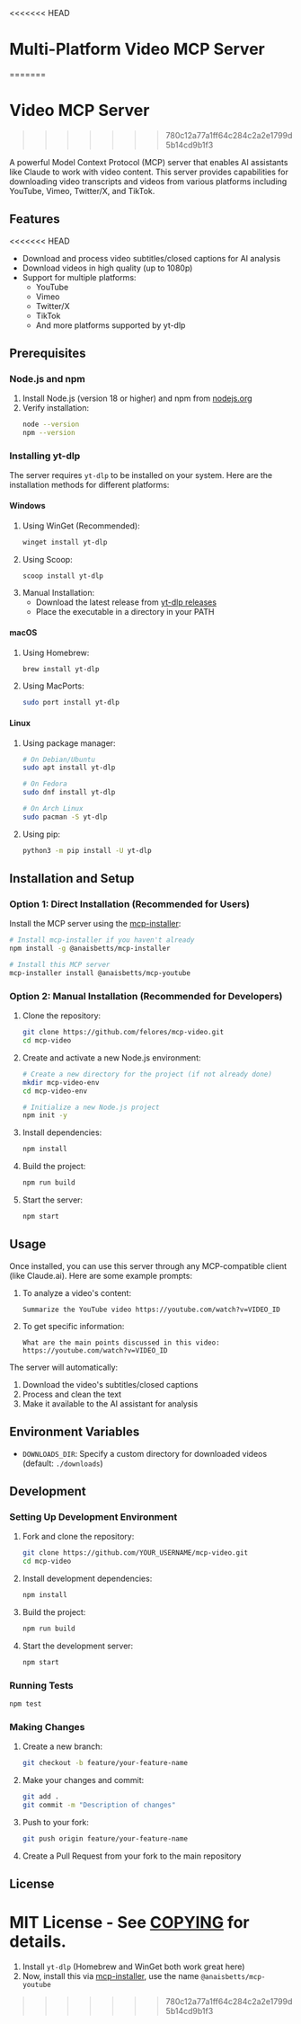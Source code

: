 <<<<<<< HEAD
# Multi-Platform Video MCP Server
=======
# Video MCP Server
>>>>>>> 780c12a77a1ff64c284c2a2e1799d5b14cd9b1f3

A powerful Model Context Protocol (MCP) server that enables AI assistants like Claude to work with video content. This server provides capabilities for downloading video transcripts and videos from various platforms including YouTube, Vimeo, Twitter/X, and TikTok.

## Features

<<<<<<< HEAD
- Download and process video subtitles/closed captions for AI analysis
- Download videos in high quality (up to 1080p)
- Support for multiple platforms:
  - YouTube
  - Vimeo
  - Twitter/X
  - TikTok
  - And more platforms supported by yt-dlp

## Prerequisites

### Node.js and npm

1. Install Node.js (version 18 or higher) and npm from [nodejs.org](https://nodejs.org/)
2. Verify installation:
   ```bash
   node --version
   npm --version
   ```

### Installing yt-dlp

The server requires `yt-dlp` to be installed on your system. Here are the installation methods for different platforms:

#### Windows
1. Using WinGet (Recommended):
   ```powershell
   winget install yt-dlp
   ```
2. Using Scoop:
   ```powershell
   scoop install yt-dlp
   ```
3. Manual Installation:
   - Download the latest release from [yt-dlp releases](https://github.com/yt-dlp/yt-dlp/releases)
   - Place the executable in a directory in your PATH

#### macOS
1. Using Homebrew:
   ```bash
   brew install yt-dlp
   ```
2. Using MacPorts:
   ```bash
   sudo port install yt-dlp
   ```

#### Linux
1. Using package manager:
   ```bash
   # On Debian/Ubuntu
   sudo apt install yt-dlp
   
   # On Fedora
   sudo dnf install yt-dlp
   
   # On Arch Linux
   sudo pacman -S yt-dlp
   ```
2. Using pip:
   ```bash
   python3 -m pip install -U yt-dlp
   ```

## Installation and Setup

### Option 1: Direct Installation (Recommended for Users)

Install the MCP server using the [mcp-installer](https://github.com/anaisbetts/mcp-installer):
```bash
# Install mcp-installer if you haven't already
npm install -g @anaisbetts/mcp-installer

# Install this MCP server
mcp-installer install @anaisbetts/mcp-youtube
```

### Option 2: Manual Installation (Recommended for Developers)

1. Clone the repository:
   ```bash
   git clone https://github.com/felores/mcp-video.git
   cd mcp-video
   ```

2. Create and activate a new Node.js environment:
   ```bash
   # Create a new directory for the project (if not already done)
   mkdir mcp-video-env
   cd mcp-video-env

   # Initialize a new Node.js project
   npm init -y
   ```

3. Install dependencies:
   ```bash
   npm install
   ```

4. Build the project:
   ```bash
   npm run build
   ```

5. Start the server:
   ```bash
   npm start
   ```

## Usage

Once installed, you can use this server through any MCP-compatible client (like Claude.ai). Here are some example prompts:

1. To analyze a video's content:
   ```
   Summarize the YouTube video https://youtube.com/watch?v=VIDEO_ID
   ```

2. To get specific information:
   ```
   What are the main points discussed in this video: https://youtube.com/watch?v=VIDEO_ID
   ```

The server will automatically:
1. Download the video's subtitles/closed captions
2. Process and clean the text
3. Make it available to the AI assistant for analysis

## Environment Variables

- `DOWNLOADS_DIR`: Specify a custom directory for downloaded videos (default: `./downloads`)

## Development

### Setting Up Development Environment

1. Fork and clone the repository:
   ```bash
   git clone https://github.com/YOUR_USERNAME/mcp-video.git
   cd mcp-video
   ```

2. Install development dependencies:
   ```bash
   npm install
   ```

3. Build the project:
   ```bash
   npm run build
   ```

4. Start the development server:
   ```bash
   npm start
   ```

### Running Tests
```bash
npm test
```

### Making Changes
1. Create a new branch:
   ```bash
   git checkout -b feature/your-feature-name
   ```

2. Make your changes and commit:
   ```bash
   git add .
   git commit -m "Description of changes"
   ```

3. Push to your fork:
   ```bash
   git push origin feature/your-feature-name
   ```

4. Create a Pull Request from your fork to the main repository

## License

MIT License - See [COPYING](COPYING) for details.
=======
1. Install `yt-dlp` (Homebrew and WinGet both work great here)
1. Now, install this via [mcp-installer](https://github.com/anaisbetts/mcp-installer), use the name `@anaisbetts/mcp-youtube`
>>>>>>> 780c12a77a1ff64c284c2a2e1799d5b14cd9b1f3
